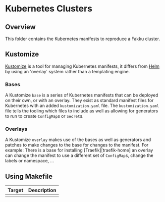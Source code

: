 # Kubernetes Clusters

## Overview

This folder contains the Kubernetes manifests to reproduce a Fakku cluster.

## Kustomize

[Kustomize][kustomize-home] is a tool for managing Kubernetes manifests, it differs from [Helm][helm-home] by using an 'overlay' system rather than a templating engine.

### Bases

A Kustomize `base` is a series of Kubernetes manifests that can be deployed on their own, or with an overlay. They exist as standard manifest files for Kubernetes with an added `kustomization.yaml` file.
The `kustomization.yaml` file tells the tooling which files to include as well as allowing for generators to run to create `ConfigMap`s or `Secret`s.

### Overlays

A Kustomize `overlay` makes use of the bases as well as generators and patches to make changes to the base for changes to the manifest. For example: There is a base for installing [Traefik][traefik-home] an overlay can change the manifest to use a different set of `ConfigMap`s, change the labels or namespace, ...

## Using Makefile

| Target | Description |
| ------ | ----------- |
|        |             |

<!-- -->

[kustomize-home]: https://kubernetes-sigs.github.io/kustomize/
[kustomize-guides]: https://kubectl.docs.kubernetes.io/guides/
[helm-home]: https://helm.sh/
